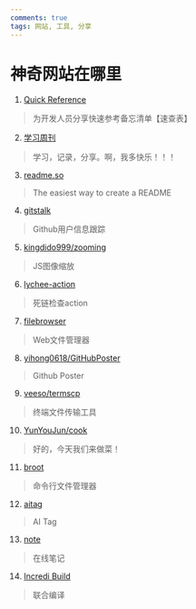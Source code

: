 ```yaml
---
comments: true
tags: 网站, 工具, 分享
---
```

# 神奇网站在哪里

1. [Quick Reference](https://wangchujiang.com/reference/)

> 为开发人员分享快速参考备忘清单【速查表】

2. [学习周刊](https://wiki.eryajf.net/learning-weekly/)

> 学习，记录，分享。啊，我多快乐！！！

3. [readme.so](https://readme.so/)

> The easiest way to create a README

4. [gitstalk](https://gitstalk.netlify.app/Ohto-Ai)

> Github用户信息跟踪

5. [kingdido999/zooming](https://github.com/kingdido999/zooming)

> JS图像缩放

6. [lychee-action](https://github.com/lycheeverse/lychee-action)

> 死链检查action

7. [filebrowser](https://filebrowser.org/)

> Web文件管理器

8. [yihong0618/GitHubPoster](https://github.com/yihong0618/GitHubPoster)

> Github Poster

9. [veeso/termscp](https://github.com/veeso/termscp)

> 终端文件传输工具

10. [YunYouJun/cook](https://cook.yunyoujun.cn/)

> 好的，今天我们来做菜！

11. [broot](https://github.com/Canop/broot)

> 命令行文件管理器

12. [aitag](https://aitag.top/)

> AI Tag

13. [note](https://note.ms/)

> 在线笔记

14. [Incredi Build](https://docs.incredibuild.cn/index.html)
> 联合编译

